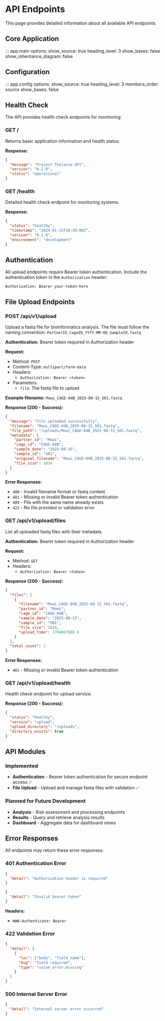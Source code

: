 # API Endpoints

This page provides detailed information about all available API endpoints.

## Core Application

::: app.main
    options:
      show_source: true
      heading_level: 3
      show_bases: false
      show_inheritance_diagram: false

## Configuration

::: app.config
    options:
      show_source: true
      heading_level: 3
      members_order: source
      show_bases: false

## Health Check

The API provides health check endpoints for monitoring:

### GET /

Returns basic application information and health status.

**Response:**
```json
{
  "message": "Project Thalassa API",
  "version": "0.1.0",
  "status": "operational"
}
```

### GET /health

Detailed health check endpoint for monitoring systems.

**Response:**
```json
{
  "status": "healthy",
  "timestamp": "2024-01-15T10:30:00Z",
  "version": "0.1.0",
  "environment": "development"
}
```

## Authentication

All upload endpoints require Bearer token authentication. Include the authentication token in the `Authorization` header:

```http
Authorization: Bearer your-token-here
```

## File Upload Endpoints

### POST /api/v1/upload

Upload a fastq file for bioinformatics analysis. The file must follow the naming convention:
`PartnerID_CageID_YYYY-MM-DD_SampleID.fastq`

**Authentication:** Bearer token required in Authorization header

**Request:**
- Method: `POST`
- Content-Type: `multipart/form-data`
- Headers:
  - `Authorization: Bearer <token>`
- Parameters:
  - `file`: The fastq file to upload

**Example filename:** `Mowi_CAGE-04B_2025-08-15_S01.fastq`

**Response (200 - Success):**
```json
{
  "message": "File uploaded successfully",
  "filename": "Mowi_CAGE-04B_2025-08-15_S01.fastq",
  "file_path": "/uploads/Mowi_CAGE-04B_2025-08-15_S01.fastq",
  "metadata": {
    "partner_id": "Mowi",
    "cage_id": "CAGE-04B",
    "sample_date": "2025-08-15",
    "sample_id": "S01",
    "original_filename": "Mowi_CAGE-04B_2025-08-15_S01.fastq",
    "file_size": 1024
  }
}
```

**Error Responses:**
- `400` - Invalid filename format or fastq content
- `401` - Missing or invalid Bearer token authentication
- `409` - File with the same name already exists
- `422` - No file provided or validation error

### GET /api/v1/upload/files

List all uploaded fastq files with their metadata.

**Authentication:** Bearer token required in Authorization header

**Request:**
- Method: `GET`
- Headers:
  - `Authorization: Bearer <token>`

**Response (200 - Success):**
```json
{
  "files": [
    {
      "filename": "Mowi_CAGE-04B_2025-08-15_S01.fastq",
      "partner_id": "Mowi",
      "cage_id": "CAGE-04B",
      "sample_date": "2025-08-15",
      "sample_id": "S01",
      "file_size": 1024,
      "upload_time": 1704067800.0
    }
  ],
  "total_count": 1
}
```

**Error Responses:**
- `401` - Missing or invalid Bearer token authentication

### GET /api/v1/upload/health

Health check endpoint for upload service.

**Response (200 - Success):**
```json
{
  "status": "healthy",
  "service": "upload",
  "upload_directory": "/uploads",
  "directory_exists": true
}
```

## API Modules

### Implemented
- **Authentication** - Bearer token authentication for secure endpoint access ✅
- **File Upload** - Upload and manage fastq files with validation ✅

### Planned for Future Development
- **Analysis** - Risk assessment and processing endpoints
- **Results** - Query and retrieve analysis results
- **Dashboard** - Aggregate data for dashboard views

## Error Responses

All endpoints may return these error responses:

### 401 Authentication Error
```json
{
  "detail": "Authorization header is required"
}
```

```json
{
  "detail": "Invalid bearer token"
}
```

**Headers:**
- `WWW-Authenticate: Bearer`

### 422 Validation Error
```json
{
  "detail": [
    {
      "loc": ["body", "field_name"],
      "msg": "field required",
      "type": "value_error.missing"
    }
  ]
}
```

### 500 Internal Server Error
```json
{
  "detail": "Internal server error occurred"
}
```
